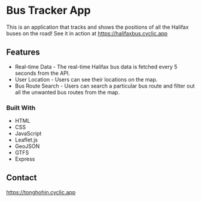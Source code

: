# Bus Tracker App

This is an application that tracks and shows the positions of all the Halifax buses on the road!
See it in action at https://halifaxbus.cyclic.app

## Features

-   Real-time Data - The real-time Halifax bus data is fetched every 5 seconds from the API.
-   User Location - Users can see their locations on the map.
-   Bus Route Search - Users can search a particular bus route and filter out all the unwanted bus routes from the map.

### Built With

-   HTML
-   CSS
-   JavaScript
-   Leaflet.js
-   GeoJSON
-   GTFS
-   Express

## Contact

https://tonghohin.cyclic.app
